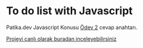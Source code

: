# To do list with Javascript

Patika.dev Javascript Konusu [Ödev 2](https://academy.patika.dev/courses/javascript/odev2) cevap anahtarı.

[Projeyi canlı olarak buradan inceleyebilirsiniz](https://6570412aca67f753f1a9fa9b--classy-llama-b205d4.netlify.app/)

